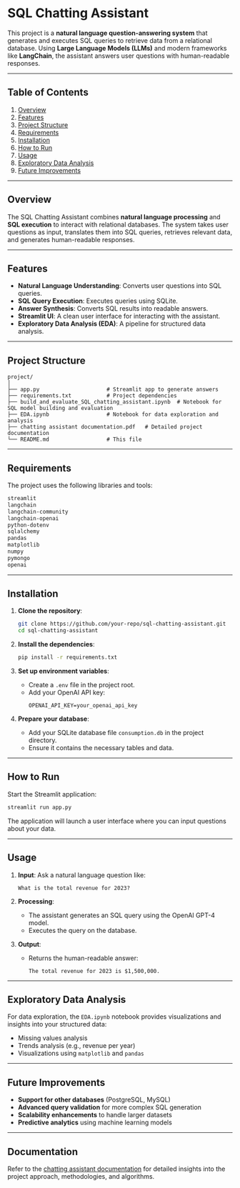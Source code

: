 
# SQL Chatting Assistant

This project is a **natural language question-answering system** that generates and executes SQL queries to retrieve data from a relational database. Using **Large Language Models (LLMs)** and modern frameworks like **LangChain**, the assistant answers user questions with human-readable responses.

---

## Table of Contents

1. [Overview](#overview)
2. [Features](#features)
3. [Project Structure](#project-structure)
4. [Requirements](#requirements)
5. [Installation](#installation)
6. [How to Run](#how-to-run)
7. [Usage](#usage)
8. [Exploratory Data Analysis](#exploratory-data-analysis)
9. [Future Improvements](#future-improvements)

---

## Overview

The SQL Chatting Assistant combines **natural language processing** and **SQL execution** to interact with relational databases. The system takes user questions as input, translates them into SQL queries, retrieves relevant data, and generates human-readable responses.

---

## Features

- **Natural Language Understanding**: Converts user questions into SQL queries.
- **SQL Query Execution**: Executes queries using SQLite.
- **Answer Synthesis**: Converts SQL results into readable answers.
- **Streamlit UI**: A clean user interface for interacting with the assistant.
- **Exploratory Data Analysis (EDA)**: A pipeline for structured data analysis.

---

## Project Structure

```
project/
│
├── app.py                     # Streamlit app to generate answers
├── requirements.txt           # Project dependencies
├── build_and_evaluate_SQL_chatting_assistant.ipynb  # Notebook for SQL model building and evaluation
├── EDA.ipynb                  # Notebook for data exploration and analysis
├── chatting assistant documentation.pdf   # Detailed project documentation
└── README.md                  # This file
```

---

## Requirements

The project uses the following libraries and tools:

```txt
streamlit
langchain
langchain-community
langchain-openai
python-dotenv
sqlalchemy
pandas
matplotlib
numpy
pymongo
openai
```

---

## Installation

1. **Clone the repository**:
   ```bash
   git clone https://github.com/your-repo/sql-chatting-assistant.git
   cd sql-chatting-assistant
   ```

2. **Install the dependencies**:
   ```bash
   pip install -r requirements.txt
   ```

3. **Set up environment variables**:
   - Create a `.env` file in the project root.
   - Add your OpenAI API key:
     ```env
     OPENAI_API_KEY=your_openai_api_key
     ```

4. **Prepare your database**:
   - Add your SQLite database file `consumption.db` in the project directory.
   - Ensure it contains the necessary tables and data.

---

## How to Run

Start the Streamlit application:

```bash
streamlit run app.py
```

The application will launch a user interface where you can input questions about your data.

---

## Usage

1. **Input**: Ask a natural language question like:
   ```
   What is the total revenue for 2023?
   ```

2. **Processing**:
   - The assistant generates an SQL query using the OpenAI GPT-4 model.
   - Executes the query on the database.

3. **Output**:
   - Returns the human-readable answer:
     ```
     The total revenue for 2023 is $1,500,000.
     ```

---

## Exploratory Data Analysis

For data exploration, the `EDA.ipynb` notebook provides visualizations and insights into your structured data:
- Missing values analysis
- Trends analysis (e.g., revenue per year)
- Visualizations using `matplotlib` and `pandas`

---

## Future Improvements

- **Support for other databases** (PostgreSQL, MySQL)
- **Advanced query validation** for more complex SQL generation
- **Scalability enhancements** to handle larger datasets
- **Predictive analytics** using machine learning models

---

## Documentation

Refer to the [chatting assistant documentation](./chatting%20assistant%20documentation.pdf) for detailed insights into the project approach, methodologies, and algorithms.


